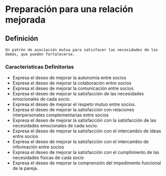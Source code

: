 # Preparación para una relación mejorada
## Definición
	Un patrón de asociación mutua para satisfacer las necesidades de los demás, que pueden fortalecerse.

### Caracteristicas Definitorias
- Expresa el deseo de mejorar la 
autonomía entre socios  
- Expresa el deseo de mejorar la 
colaboración entre socios   
- Expresa el deseo de mejorar la 
comunicación entre socios   
- Expresa el deseo de mejorar la 
satisfacción de las necesidades 
emocionales de cada socio.   
- Expresa el deseo de mejorar el 
respeto mutuo entre socios.   
- Expresa el deseo de mejorar la 
satisfacción con relaciones 
interpersonales 
complementarias entre socios    
- Expresa el deseo de mejorar la 
satisfacción con la satisfacción 
de las necesidades emocionales 
de cada socio.   
- Expresa el deseo de mejorar la 
satisfacción con el intercambio 
de ideas entre socios   
- Expresa el deseo de mejorar la 
satisfacción con el intercambio 
de información entre socios   
- Expresa el deseo de mejorar la 
satisfacción con el cumplimiento 
de las necesidades físicas de 
cada socio   
- Expresa el deseo de mejorar la 
comprensión del impedimento 
funcional de la pareja.

